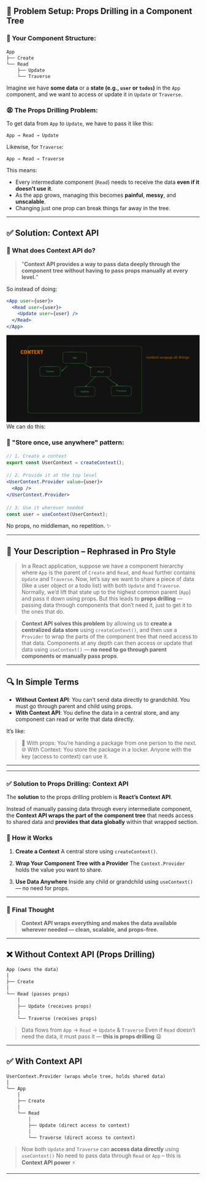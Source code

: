 
## 🧠 Problem Setup: Props Drilling in a Component Tree

### 🔧 Your Component Structure:

```
App
├── Create
└── Read
    ├── Update
    └── Traverse
```

Imagine we have **some data** or a **state (e.g., `user` or `todos`)** in the `App` component, and we want to access or update it in `Update` or `Traverse`.

### 😩 The Props Drilling Problem:

To get data from `App` to `Update`, we have to pass it like this:

```
App → Read → Update
```

Likewise, for `Traverse`:

```
App → Read → Traverse
```

This means:

* Every intermediate component (`Read`) needs to receive the data **even if it doesn't use it**.
* As the app grows, managing this becomes **painful**, **messy**, and **unscalable**.
* Changing just one prop can break things far away in the tree.

---

## ✅ Solution: Context API

### 🌟 What does Context API do?

> "**Context API provides a way to pass data deeply through the component tree without having to pass props manually at every level.**"

So instead of doing:

```jsx
<App user={user}>
  <Read user={user}>
    <Update user={user} />
  </Read>
</App>
```

![context api](./assets/contect.png)
We can do this:

### 🧠 "Store once, use anywhere" pattern:

```jsx
// 1. Create a context
export const UserContext = createContext();

// 2. Provide it at the top level
<UserContext.Provider value={user}>
  <App />
</UserContext.Provider>

// 3. Use it wherever needed
const user = useContext(UserContext);
```

No props, no middleman, no repetition. ✨

---

## 📌 Your Description – Rephrased in Pro Style

> In a React application, suppose we have a component hierarchy where `App` is the parent of `Create` and `Read`, and `Read` further contains `Update` and `Traverse`. Now, let’s say we want to share a piece of data (like a user object or a todo list) with both `Update` and `Traverse`. Normally, we’d lift that state up to the highest common parent (`App`) and pass it down using props. But this leads to **props drilling** — passing data through components that don’t need it, just to get it to the ones that do.

> **Context API solves this problem** by allowing us to **create a centralized data store** using `createContext()`, and then use a `Provider` to wrap the parts of the component tree that need access to that data. Components at any depth can then access or update that data using `useContext()` — **no need to go through parent components or manually pass props**.

---

## 🔍 In Simple Terms

* **Without Context API**: You can’t send data directly to grandchild. You must go through parent and child using props.
* **With Context API**: You define the data in a central store, and any component can read or write that data directly.

It’s like:

> 🚚 With props: You’re handing a package from one person to the next.
> 🌐 With Context: You store the package in a locker. Anyone with the key (access to context) can use it.

---




---




### ✅ **Solution to Props Drilling: Context API**

The **solution** to the props drilling problem is **React’s Context API**.

Instead of manually passing data through every intermediate component, the **Context API wraps the part of the component tree** that needs access to shared data and **provides that data globally** within that wrapped section.

### 🔄 How it Works

1. **Create a Context**
   A central store using `createContext()`.

2. **Wrap Your Component Tree with a Provider**
   The `Context.Provider` holds the value you want to share.

3. **Use Data Anywhere**
   Inside any child or grandchild using `useContext()` — no need for props.

---

### 🧩 Final Thought

> **Context API wraps everything and makes the data available wherever needed — clean, scalable, and props-free.**

---

## ❌ Without Context API (Props Drilling)

```
App (owns the data)
│
├── Create
│
└── Read (passes props)
    │
    ├── Update (receives props)
    │
    └── Traverse (receives props)
```

> Data flows from `App` → `Read` → `Update` & `Traverse`
> Even if `Read` doesn’t need the data, it must pass it — **this is props drilling** 😩

---

## ✅ With Context API

```
UserContext.Provider (wraps whole tree, holds shared data)
│
└── App
    │
    ├── Create
    │
    └── Read
        │
        ├── Update (direct access to context)
        │
        └── Traverse (direct access to context)
```

> Now both `Update` and `Traverse` can **access data directly** using `useContext()`
> No need to pass data through `Read` or `App` – this is **Context API power** ⚡

---